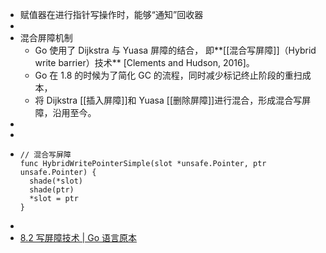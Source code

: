 - 赋值器在进行指针写操作时，能够“通知”回收器
-
- 混合屏障机制
	- Go 使用了 Dijkstra 与 Yuasa 屏障的结合， 即**[[混合写屏障]]（Hybrid write barrier）技术** [Clements and Hudson, 2016]。
	- Go 在 1.8 的时候为了简化 GC 的流程，同时减少标记终止阶段的重扫成本，
	- 将 Dijkstra [[插入屏障]]和 Yuasa [[删除屏障]]进行混合，形成混合写屏障，沿用至今。
-
-
- ```
  // 混合写屏障
  func HybridWritePointerSimple(slot *unsafe.Pointer, ptr unsafe.Pointer) {
  	shade(*slot)
  	shade(ptr)
  	*slot = ptr
  }
  ```
-
- [8.2 写屏障技术 | Go 语言原本](https://golang.design/under-the-hood/zh-cn/part2runtime/ch08gc/barrier/)